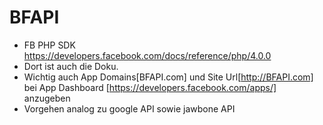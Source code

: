 # BFAPI

* FB PHP SDK https://developers.facebook.com/docs/reference/php/4.0.0
 * Dort ist auch die Doku.  
 * Wichtig auch App Domains[BFAPI.com] und Site Url[http://BFAPI.com] bei App Dashboard [https://developers.facebook.com/apps/] anzugeben
 * Vorgehen analog zu google API sowie jawbone API
